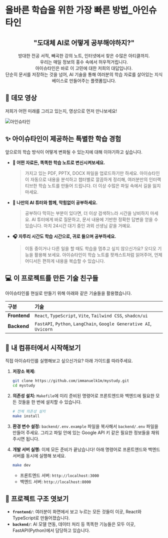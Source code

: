 # 올바른 학습을 위한 가장 빠른 방법_아인슈타인

<h2 align="center">"도대체 AI로 어떻게 공부해야하지?"</h2>

<p align="center">
방대한 전공 서적, 빼곡한 강의 노트, 인터넷에서 찾은 수많은 아티클까지.<br/>
우리는 매일 정보의 홍수 속에서 허우적거립니다.<br/>
아이슈타인은 바로 이 고민에 대한 저희의 대답입니다.<br/>
단순히 문서를 저장하는 것을 넘어, AI 기술을 통해 여러분의 학습 자료를 살아있는 지식 베이스로 만들어주는 플랫폼입니다.
</p>

## 🚀 데모 영상

저희가 어떤 미래를 그리고 있는지, 영상으로 먼저 만나보세요!

![아인슈타인](https://github.com/immanuelk1m/mystudy/blob/main/demo/demo.gif)

## ✨ 아이슈타인이 제공하는 특별한 학습 경험

앞으로의 학습 방식이 어떻게 변화될 수 있는지에 대해 이야기하고 싶습니다.

*   **🧠 어떤 자료든, 똑똑한 학습 노트로 변신시켜보세요.**
    > 가지고 있는 PDF, PPTX, DOCX 파일을 업로드하기만 하세요. 아이슈타인이 자동으로 내용을 분석하고 챕터별로 깔끔하게 정리해, 여러분만의 인터랙티브한 학습 노트를 만들어 드립니다. 더 이상 수많은 파일 속에서 길을 잃지 마세요.

*   **💬 나만의 AI 튜터와 함께, 막힘없이 공부하세요.**
    > 공부하다 막히는 부분이 있다면, 더 이상 검색하느라 시간을 낭비하지 마세요. AI 튜터에게 바로 질문하고, 문서 내용에 기반한 정확한 답변을 얻을 수 있습니다. 마치 24시간 대기 중인 과외 선생님 같을 거예요.

*   **🎧 자투리 시간도 학습 시간으로, 귀로 들으며 공부하세요.**
    > 이동 중이거나 다른 일을 할 때도 학습을 멈추고 싶지 않으신가요? 오디오 기능을 활용해 보세요. 아이슈타인이 학습 노트를 팟캐스트처럼 읽어주어, 언제 어디서든 편하게 내용을 복습할 수 있습니다.


## 💻 이 프로젝트를 만든 기술 친구들

아이슈타인를 현실로 만들기 위해 아래와 같은 기술들을 활용했습니다.

| 구분      | 기술                                                              |
| :-------- | :---------------------------------------------------------------- |
| **Frontend**  | `React`, `TypeScript`, `Vite`, `Tailwind CSS`, `shadcn/ui`          |
| **Backend**   | `FastAPI`, `Python`, `LangChain`, `Google Generative AI`, `Uvicorn` |

## 🚀 내 컴퓨터에서 시작해보기

직접 아이슈타인를 실행해보고 싶으신가요? 아래 가이드를 따라주세요.

1.  **저장소 복제:**
    ```bash
    git clone https://github.com/immanuelk1m/mystudy.git
    cd mystudy
    ```

2.  **의존성 설치:**
    `Makefile`에 미리 준비된 명령어로 프론트엔드와 백엔드에 필요한 모든 것들을 한 번에 설치할 수 있습니다.

    ```bash
    # 전체 의존성 설치
    make install
    ```

3.  **환경 변수 설정:**
    `backend/.env.example` 파일을 복사해서 `backend/.env` 파일을 만들어 주세요. 그리고 파일 안에 있는 Google API 키 같은 필요한 정보들을 채워주시면 됩니다.

4.  **개발 서버 실행:**
    이제 모든 준비가 끝났습니다! 아래 명령어로 프론트엔드와 백엔드 서버를 동시에 실행해 보세요.

    ```bash
    make dev
    ```

    -   프론트엔드 서버: `http://localhost:3000`
    -   백엔드 서버: `http://localhost:8000`

## 📂 프로젝트 구조 엿보기

*   **`frontend/`**: 여러분이 화면에서 보고 누르는 모든 것들이 이곳, React와 TypeScript로 만들어졌습니다.
*   **`backend/`**: AI 모델 연동, 데이터 처리 등 똑똑한 기능들은 모두 이곳, FastAPI(Python)에서 담당하고 있습니다.